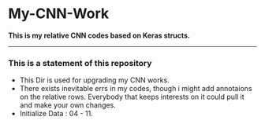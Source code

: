 # My-CNN-Work
**This is my relative CNN codes based on Keras structs.**
***
### This is a statement of this repository
* This Dir is used for upgrading my CNN works.
* There exists inevitable errs in my codes, though i might add annotaions on the relative rows.
   Everybody that keeps interests on it could pull it and make your own changes.
* Initialize Data : 04 - 11.
